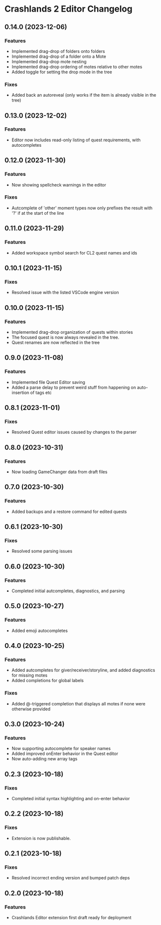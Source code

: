 # Crashlands 2 Editor Changelog

## 0.14.0 (2023-12-06)

### Features

- Implemented drag-drop of folders onto folders
- Implemented drag-drop of a folder onto a Mote
- Implemented drag-drop mote nesting
- Implemented drag-drop ordering of motes relative to other motes
- Added toggle for setting the drop mode in the tree

### Fixes

- Added back an autoreveal (only works if the item is already visible in the tree)

## 0.13.0 (2023-12-02)

### Features

- Editor now includes read-only listing of quest requirements, with autocompletes

## 0.12.0 (2023-11-30)

### Features

- Now showing spellcheck warnings in the editor

### Fixes

- Autcomplete of 'other' moment types now only prefixes the result with '?' if at the start of the line

## 0.11.0 (2023-11-29)

### Features

- Added workspace symbol search for CL2 quest names and ids

## 0.10.1 (2023-11-15)

### Fixes

- Resolved issue with the listed VSCode engine version

## 0.10.0 (2023-11-15)

### Features

- Implemented drag-drop organization of quests within stories
- The focused quest is now always revealed in the tree.
- Quest renames are now reflected in the tree

## 0.9.0 (2023-11-08)

### Features

- Implemented file Quest Editor saving
- Added a parse delay to prevent weird stuff from happening on auto-insertion of tags etc

## 0.8.1 (2023-11-01)

### Fixes

- Resolved Quest editor issues caused by changes to the parser

## 0.8.0 (2023-10-31)

### Features

- Now loading GameChanger data from draft files

## 0.7.0 (2023-10-30)

### Features

- Added backups and a restore command for edited quests

## 0.6.1 (2023-10-30)

### Fixes

- Resolved some parsing issues

## 0.6.0 (2023-10-30)

### Features

- Completed initial autcompletes, diagnostics, and parsing

## 0.5.0 (2023-10-27)

### Features

- Added emoji autocompletes

## 0.4.0 (2023-10-25)

### Features

- Added autcompletes for giver/receiver/storyline, and added diagnostics for missing motes
- Added completions for global labels

### Fixes

- Added @-triggered completion that displays all motes if none were otherwise provided

## 0.3.0 (2023-10-24)

### Features

- Now supporting autocomplete for speaker names
- Added improved onEnter behavior in the Quest editor
- Now auto-adding new array tags

## 0.2.3 (2023-10-18)

### Fixes

- Completed initial syntax highlighting and on-enter behavior

## 0.2.2 (2023-10-18)

### Fixes

- Extension is now publishable.

## 0.2.1 (2023-10-18)

### Fixes

- Resolved incorrect ending version and bumped patch deps

## 0.2.0 (2023-10-18)

### Features

- Crashlands Editor extension first draft ready for deployment